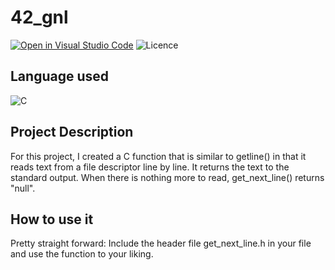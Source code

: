 # 42_gnl

[![Open in Visual Studio Code](https://open.vscode.dev/badges/open-in-vscode.svg)](https://open.vscode.dev/sunkio/42-core-projects/42_libft)
![Licence](https://img.shields.io/github/license/sunkio/42_get-next-line)

## Language used
![C](https://img.shields.io/badge/-C-000?&logo=C)

## Project Description
For this project, I created a C function that is similar to getline() in that it reads text from a file descriptor line by line.
It returns the text to the standard output. When there is nothing more to read, get_next_line() returns "null".

## How to use it
Pretty straight forward: Include the header file get_next_line.h in your file and use the function to your liking.